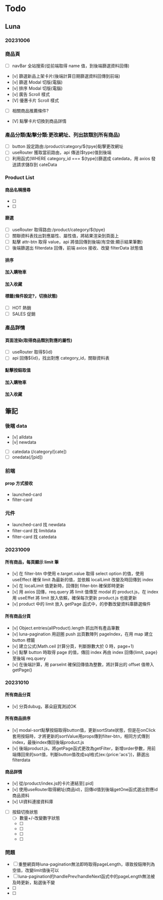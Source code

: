 # Todo

## Luna

### 20231006

### 商品頁

- [ ] navBar 全站搜索(從前端取得 name 值，到後端篩選資料回傳)
- [v] 篩選新品上架卡片(後端計算日期篩選資料回傳到前端)
- [v] 篩選 Modal 切版(電腦)
- [v] 排序 Modal 切版(電腦)
- [v] 廣告 Scroll 樣式
- [V] 優惠卡片 Scroll 樣式
- [ ] 相關商品推薦條件?
- [V] 點擊卡片切換到商品詳情

### 產品分類(點擊分類:更改網址、列出該類別所有商品)

- [ ] button 設定路由:/product/category/${tpye}點擊更改網址
- [ ] useRouter 獲取當前路由，api 傳送($type)值到後端
- [ ] 利用函式(WHERE category_id === ${type})篩選成 catedata，用 axios 發送請求儲存到 cateData

### Product List

#### 商品名稱搜尋

- [ ]
- [ ]


#### 篩選

- [ ] useRouter 取得路由:/product/category/${tpye}
- [ ] 關聯資料表找出對應屬性、屬性值，將結果渲染到頁面上
- [ ] 點擊 attr-btn 取得 value，api 將值回傳到後端(有空做:顯示結果筆數)
- [ ] 後端篩選出 filterdata 回傳，前端 axios 接收、改變 filterData 狀態值

#### 排序



#### 加入購物車

#### 加入收藏

#### 標籤(條件設定?，切換狀態)

- [ ] HOT 熱銷
- [ ] SALES 促銷

### 產品詳情

#### 頁面渲染(取得商品類別對應的屬性)

- [ ] useRouter 取得${id}
- [ ] api 回傳${id}，找出對應 category_id，關聯資料表

#### 點擊按鈕取值

#### 加入購物車

#### 加入收藏

## 筆記

### 後端 data

- [v] alldata
- [v] newdata
- [ ] catedata (/category/[cate])
- [ ] onedata(/[pid])

### 前端
#### prop 方式接收

- launched-card
- filter-card

### 元件

- launched-card 找 newdata
- filter-card 找 limitdata
- filter-card 找 catedata

### 20231009

#### 所有商品，每頁顯示 limit 筆

- [v] 在 filter-btn 中使用 e.target.value 取得 select option 的值，使用 useEffect 確保 limit 為最新的值，並依賴 localLimit 改變及時回傳到 index
- [v] 在 localLimit 值更新時，回傳到 filter-btn 確保即時更新
- [v] 用 axios 回傳，req.query 將 limit 值傳至 modal 的 product.js，在 index 用 useEffet 將 limit 放入依賴，確保每次更新 product.js 也能更新
- [v] product 中的 limit 放入 getPage 函式中，的參數改變資料庫篩選條件

#### 所有商品分頁

- [v] Object.entries(allProduct).length 抓出所有產品筆數
- [v] luna-pagination 用迴圈 push 出頁數陣列 pageIndex，在用 map 建立 button 標籤
- [v] 建立公式(Math.ceil 計算分頁，判斷餘數大於 0 時，page+1)
- [v] 點擊 button 時取得 page 的值，傳回 index 再由 index 回傳{limit, page}至後端 req.query
- [v] 在後端計算，用 parseInt 確保回傳值為整數，將計算出的 offset 值帶入 getPage()

### 20231010

#### 所有商品分頁
- [v] 分頁dubug，慕朵庭寬測試OK
#### 所有商品排序
- [v] modal-sort點擊按鈕取得button值，更新sortState狀態，但是在onClick套用按鈕時，才將更新的sortValue用props傳到filter-btn，相同方式傳到index，最後index傳回後端product.js
- [v] 後端product.js，將getPage函式更改為getFilter，新增order參數，用前端傳回來的sort值，判斷button值改成sql格式(ex:{price:'acs'})，篩選出filterdata
#### 商品詳情
- [v] 從/product/index.js的卡片連結至[:pid]
- [v] 使用useRouter取得網址(商品id)，回傳id值到後端getOne函式選出對應id商品資料
- [v] UI資料連接資料庫
- [ ] 按鈕切換狀態
    - [ ] 數量+/-改變數字狀態
    - [ ] 
    - [ ] 
    - [ ] 
    - [ ] 


### 問題

- [ ] 重整網頁時luna-pagination無法即時取得pageLength，導致按鈕陣列為空值，改變limit值後可以
- [ ] luna-pagination的handlePrev/handleNext函式中的pageLength無法被及時更新，點選後不變
- [ ]
- [ ]

